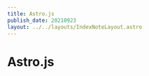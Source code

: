 ```yaml
---
title: Astro.js
publish_date: 20210923
layout: ../../layouts/IndexNoteLayout.astro
---
```


# Astro.js
